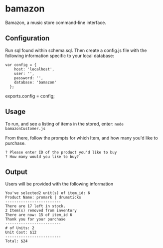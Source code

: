 # bamazon
Bamazon, a music store command-line interface. 

## Configuration
Run sql found within schema.sql. 
Then create a config.js file with the following information specific to your local database: 
```
var config = {
    host: 'localhost',
    user: '',
    password: '',
    database: 'bamazon'
  };
```

exports.config = config;

## Usage 
To run, and see a listing of items in the stored, enter: 
```node bamazonCustomer.js```

From there, follow the prompts for which Item, and how many you'd like to purchase. 

``` 
? Please enter ID of the product you'd like to buy
? How many would you like to buy?
```

## Output
Users will be provided with the following information
```-------------------------
You've selected2 unit(s) of item_id: 6
Product Name: promark | drumsticks
-------------------------
There are 17 left in stock.
2 Item(s) removed from inventory
There are now: 15 of item_id 6
Thank you for your purchase
-------------------------
# of Units: 2
Unit Cost: $12
-------------------------
Total: $24
```
